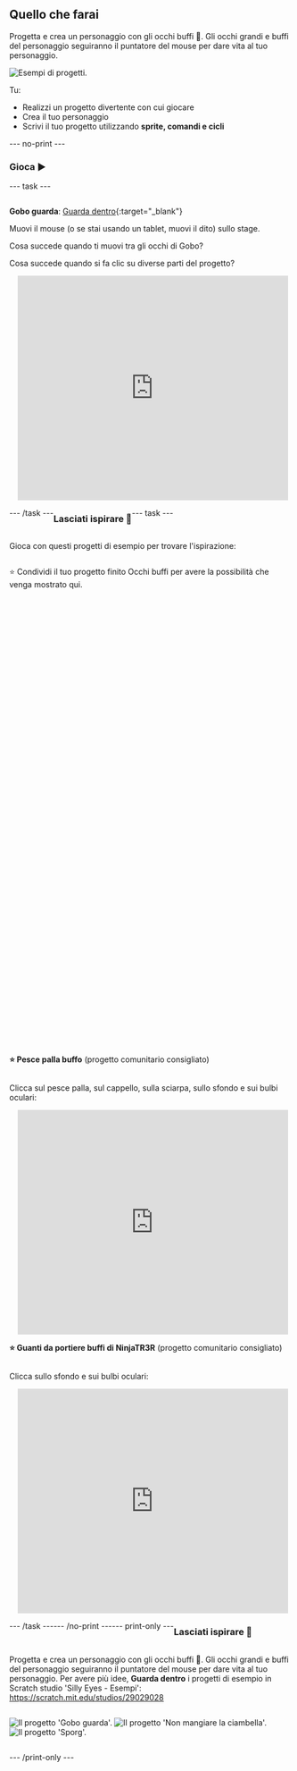 ## Quello che farai

Progetta e crea un personaggio con gli occhi buffi 👀. Gli occhi grandi e buffi del personaggio seguiranno il puntatore del mouse per dare vita al tuo personaggio.

![Esempi di progetti.](images/showcase-line.png)

Tu:

+ Realizzi un progetto divertente con cui giocare
+ Crea il tuo personaggio
+ Scrivi il tuo progetto utilizzando **sprite, comandi e cicli**

--- no-print ---

### Gioca ▶️

--- task ---

<div style="display: flex; flex-wrap: wrap">
<div style="flex-basis: 175px; flex-grow: 1">  

**Gobo guarda**: [Guarda dentro](https://scratch.mit.edu/projects/495141114/editor){:target="_blank"}

Muovi il mouse (o se stai usando un tablet, muovi il dito) sullo stage. 

Cosa succede quando ti muovi tra gli occhi di Gobo? 
  
Cosa succede quando si fa clic su diverse parti del progetto?
</div>
<div>

<div class="scratch-preview" style="margin-left: 15px;">
  <iframe allowtransparency="true" width="485" height="402" src="https://scratch.mit.edu/projects/embed/495141114/?autostart=false" frameborder="0"></iframe>
</div>

</div>

--- /task ---

### Lasciati ispirare 💭

--- task ---

Gioca con questi progetti di esempio per trovare l'ispirazione:

⭐ Condividi il tuo progetto finito Occhi buffi per avere la possibilità che venga mostrato qui.
<div class="scratch-preview" style="margin-left: 15px;">
  <iframe allowtransparency="true" width="485" height="402" src="" frameborder="0"></iframe>
</div>
<div class="scratch-preview" style="margin-left: 15px;">
  <iframe allowtransparency="true" width="485" height="402" src="" frameborder="0"></iframe>
</div>

**⭐ Pesce palla buffo** (progetto comunitario consigliato)

Clicca sul pesce palla, sul cappello, sulla sciarpa, sullo sfondo e sui bulbi oculari:

<div class="scratch-preview" style="margin-left: 15px;">
  <iframe allowtransparency="true" width="485" height="402" src="https://scratch.mit.edu/projects/embed/772759744/?autostart=false" frameborder="0"></iframe>
</div>

**⭐ Guanti da portiere buffi di NinjaTR3R** (progetto comunitario consigliato)

Clicca sullo sfondo e sui bulbi oculari:

<div class="scratch-preview" style="margin-left: 15px;">
  <iframe allowtransparency="true" width="485" height="402" src="https://scratch.mit.edu/projects/embed/877343292/?autostart=false" frameborder="0"></iframe>
</div>

--- /task ---

--- /no-print ---

--- print-only ---

### Lasciati ispirare 💭

Progetta e crea un personaggio con gli occhi buffi 👀. Gli occhi grandi e buffi del personaggio seguiranno il puntatore del mouse per dare vita al tuo personaggio. Per avere più idee, **Guarda dentro** i progetti di esempio in Scratch studio 'Silly Eyes - Esempi': https://scratch.mit.edu/studios/29029028

![Il progetto 'Gobo guarda'.](images/gobo-watching.png) ![Il progetto 'Non mangiare la ciambella'.](images/dont-eat-donut.png) ![Il progetto 'Sporg'.](images/sporg.png)

--- /print-only ---

 

